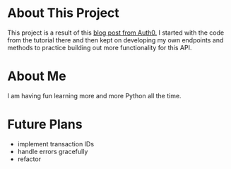 # About This Project
This project is a result of this [blog post from Auth0.](https://auth0.com/blog/developing-restful-apis-with-python-and-flask/) I started with the code from the tutorial there and then kept on developing my own endpoints and methods to practice building out more functionality for this API. 

# About Me
I am having fun learning more and more Python all the time.

# Future Plans
- implement transaction IDs
- handle errors gracefully
- refactor